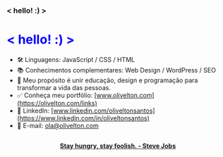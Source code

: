 ### < hello! :) >

<h1 style="color:blue;">< hello! :) ></h1>

- 🛠 Linguagens: JavaScript / CSS / HTML
- 📚 Conhecimentos complementares: Web Design / WordPress / SEO
- 🎯 Meu propósito é unir educação, design e programação para transformar a vida das pessoas.
- ✅ Conheça meu portfólio: [www.olivelton.com](https://olivelton.com/links)
- 💼 LinkedIn: [www.linkedin.com/oliveltonsantos](https://www.linkedin.com/in/oliveltonsantos)
- 📧 E-mail: ola@olivelton.com

##

<div align="center">
<strong> <a href="https://www.youtube.com/watch?v=UF8uR6Z6KLc&ab_channel=Stanford" target="_blank">Stay hungry, stay foolish. - Steve Jobs</a></strong>
</div>
